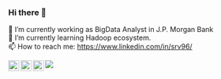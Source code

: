### Hi there 👋

🔭 I’m currently working as BigData Analyst in J.P. Morgan Bank <br/>
🌱 I’m currently learning Hadoop ecosystem.<br/>
📫 How to reach me: https://www.linkedin.com/in/srv96/<br/>


<a href="https://twitter.com/srv_96">
  <img align="left" alt="Sourav's Twitter" width="22px" src="https://raw.githubusercontent.com/peterthehan/peterthehan/master/assets/twitter.svg" />
</a>
<a href="https://www.linkedin.com/in/srv96//">
  <img align="left" alt="Sourav's LinkedIN" width="22px" src="https://raw.githubusercontent.com/peterthehan/peterthehan/master/assets/linkedin.svg" />
</a>
<a href="https://www.facebook.com/srvdsh/">
  <img align="left" alt="Sourav's facebook" width="22px" src="https://raw.githubusercontent.com/peterthehan/peterthehan/master/assets/facebook.svg" />
</a>

![](https://visitor-badge.glitch.me/badge?page_id=srv96)

<!--
**srv96/srv96** is a ✨ _special_ ✨ repository because its `README.md` (this file) appears on your GitHub profile.

Here are some ideas to get you started:

- 🔭 I’m currently working on ...
- 🌱 I’m currently learning ...
- 👯 I’m looking to collaborate on ...
- 🤔 I’m looking for help with ...
- 💬 Ask me about ...
- 📫 How to reach me: ...
- 😄 Pronouns: ...
- ⚡ Fun fact: ...
-->
